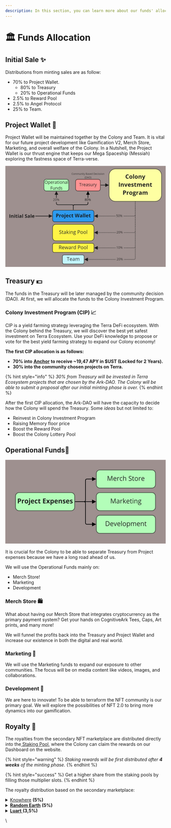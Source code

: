 ```yaml
---
description: In this section, you can learn more about our funds' allocation.
---
```


# 🏛 Funds Allocation

## Initial Sale ✨

Distributions from minting sales are as follow:

* 70% to Project Wallet.
  * 80% to Treasury
  * 20% to Operational Funds
* 2.5% to Reward Pool
* 2.5% to Angel Protocol
* 25% to Team.

## Project Wallet 🚀

Project Wallet will be maintained together by the Colony and Team. It is vital for our future project development like Gamification V2, Merch Store, Marketing, and overall welfare of the Colony. In a Nutshell, the Project Wallet is our thrust engine that keeps our Mega Spaceship (Messiah) exploring the fastness space of Terra-verse.

![](<../.gitbook/assets/Finance - Project Walletv2.jpg>)

## Treasury 💵

The funds in the Treasury will be later managed by the community decision (DAO). At first, we will allocate the funds to the Colony Investment Program.

### Colony Investment Program (CIP) 📈

CIP is a yield farming strategy leveraging the Terra DeFi ecosystem. With the Colony behind the Treasury, we will discover the best yet safest investment on Terra Ecosystem. Use your DeFi knowledge to propose or vote for the best yield farming strategy to expand our Colony economy!

**The first CIP allocation is as follows:**

* **70% into** [**Anchor**](https://app.anchorprotocol.com/earn) **to receive \~19,47 APY in $UST (Locked for 2 Years).**
* **30% into the community chosen projects on Terra.**

{% hint style="info" %}
_30% from Treasury will be invested in Terra Ecosystem projects that are chosen by the Ark-DAO. The Colony will be able to submit a proposal after our initial minting phase is over._
{% endhint %}

After the first CIP allocation, the Ark-DAO will have the capacity to decide how the Colony will spend the Treasury. Some _ideas_ but not limited to:

* Reinvest in Colony Investment Program
* Raising Memory floor price
* Boost the Reward Pool
* Boost the Colony Lottery Pool

## Operational Funds💼

![](<../.gitbook/assets/Finance - DOCS ALLOCATION A 3 (1).jpg>)

It is crucial for the Colony to be able to separate Treasury from Project expenses because we have a long road ahead of us.

We will use the Operational Funds mainly on:&#x20;

* Merch Store!
* Marketing
* Development

### Merch Store 🛍️

What about having our Merch Store that integrates cryptocurrency as the primary payment system? Get your hands on CognitiveArk Tees, Caps, Art prints, and many more!&#x20;

We will funnel the profits back into the Treasury and Project Wallet and increase our existence in both the digital and real world.

### Marketing 📡

We will use the Marketing funds to expand our exposure to other communities. The focus will be on media content like videos, images, and collaborations.

### Development 🧰

We are here to innovate! To be able to terraform the NFT community is our primary goal. We will explore the possibilities of NFT 2.0 to bring more dynamics into our gamification.

## Royalty 🧾

The royalties from the secondary NFT marketplace are distributed directly into the[ Staking Pool](../lets-terraform-the-nft-culture/tokenomics.md#staking-pool-distribution), where the Colony can claim the rewards on our Dashboard on the website.

{% hint style="warning" %}
_Staking rewards will be first distributed after **4 weeks** of the minting phase._
{% endhint %}

{% hint style="success" %}
Get a higher share from the staking pools by filling those multiplier slots.&#x20;
{% endhint %}

The royalty distribution based on the secondary marketplace:

<details>

<summary><a href="https://knowhere.art">Knowhere</a> <strong>(5%)</strong></summary>

* 4,5% to Project Wallet
* 0,5% to Team

</details>

<details>

<summary><strong></strong><a href="https://randomearth.io/home"><strong>Random Earth</strong></a> <strong>(5%)</strong></summary>

* 4,5% to Project Wallet
* 0,5% to Team

</details>

<details>

<summary><strong></strong><a href="https://marketplace.luart.io"><strong>Luart</strong> </a><strong>(3,5%)</strong></summary>

* 3,15% to Project Wallet
* 0,35% to Team

</details>

\


